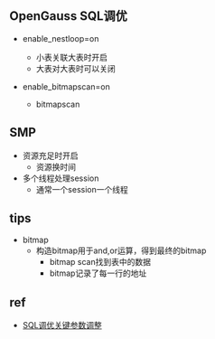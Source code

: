 ## OpenGauss SQL调优
+ enable_nestloop=on
    + 小表关联大表时开启
    + 大表对大表时可以关闭

+ enable_bitmapscan=on
    + bitmapscan


## SMP
+ 资源充足时开启
    + 资源换时间
+ 多个线程处理session
    + 通常一个session一个线程


## tips
+ bitmap
    + 构造bitmap用于and,or运算，得到最终的bitmap
        + bitmap scan找到表中的数据
        + bitmap记录了每一行的地址

## ref
+ [SQL调优关键参数调整](https://docs-opengauss.osinfra.cn/zh/docs/5.0.0/docs/PerformanceTuningGuide/SQL%E8%B0%83%E4%BC%98%E5%85%B3%E9%94%AE%E5%8F%82%E6%95%B0%E8%B0%83%E6%95%B4.html)
